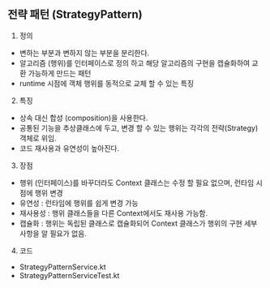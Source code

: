 ## 전략 패턴 (StrategyPattern)

1. 정의

- 변하는 부분과 변하지 않는 부분을 분리한다.
- 알고리즘 (행위)를 인터페이스로 정의 하고 해당 알고리즘의 구현을 캡슐화하여 교환 가능하게 만드는 패턴
- runtime 시점에 객체 행위를 동적으로 교체 할 수 있는 특징

2. 특징

- 상속 대신 합성 (composition)을 사용한다.
- 공통된 기능을 추상클래스에 두고, 변경 할 수 있는 행위는 각각의 전략(Strategy) 객체로 위임.
- 코드 재사용과 유연성이 높아진다.

3. 장점

- 행위 (인터페이스)를 바꾸더라도 Context 클래스는 수정 할 필요 없으며, 런타임 시점에 행위 변경
- 유연성 : 런타임에 행위를 쉽게 변경 가능
- 재사용성 : 행위 클래스들을 다른 Context에서도 재사용 가능함.
- 캡슐화 : 행위는 독립된 클래스로 캡슐화되어 Context 클래스가 행위의 구현 세부사항을 알 필요가 없음.

4. 코드

- StrategyPatternService.kt
- StrategyPatternServiceTest.kt
